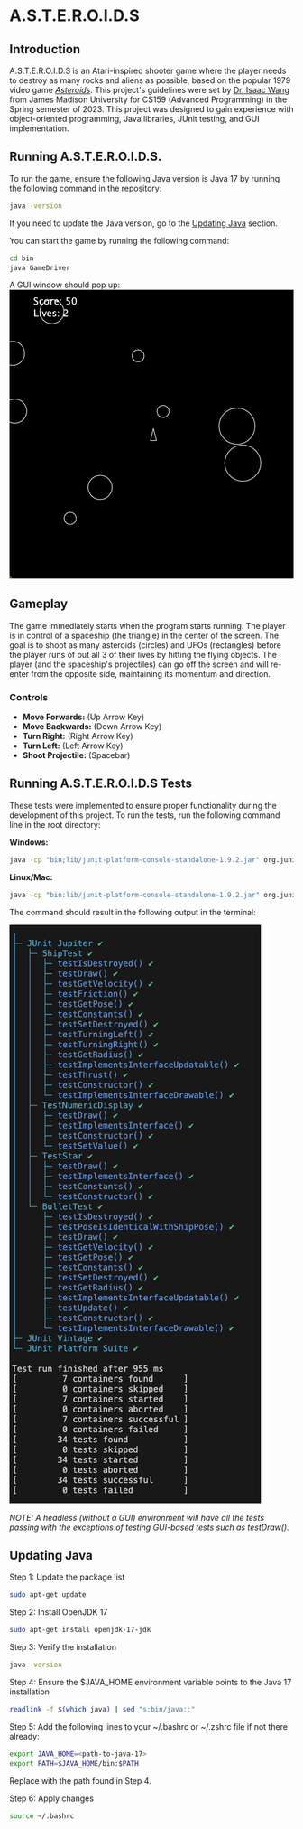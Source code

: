 # A.S.T.E.R.O.I.D.S

## Introduction

A.S.T.E.R.O.I.D.S is an Atari-inspired shooter game where the player needs to destroy as many rocks and aliens as possible, based on the popular 1979 video game [_Asteroids_](https://en.wikipedia.org/wiki/Asteroids_(video_game)). This project's guidelines were set by [Dr. Isaac Wang](https://www.isaacdwang.com) from James Madison University for CS159 (Advanced Programming) in the Spring semester of 2023. This project was designed to gain experience with object-oriented programming, Java libraries, JUnit testing, and GUI implementation.

## Running A.S.T.E.R.O.I.D.S.

To run the game, ensure the following Java version is Java 17 by running the following command in the repository:

```bash
java -version
```
If you need to update the Java version, go to the [Updating Java](#updating-java) section.

You can start the game by running the following command:

```bash
cd bin
java GameDriver
```

A GUI window should pop up:
![ASTEROIDS Startup Screen](/screenshot.png)

## Gameplay

The game immediately starts when the program starts running. The player is in control of a spaceship (the triangle) in the center of the screen. The goal is to shoot as many asteroids (circles) and UFOs (rectangles) before the player runs of out all 3 of their lives by hitting the flying objects. The player (and the spaceship's projectiles) can go off the screen and will re-enter from the opposite side, maintaining its momentum and direction. 

### Controls

- **Move Forwards:** (Up Arrow Key)
- **Move Backwards:** (Down Arrow Key)
- **Turn Right:** (Right Arrow Key)
- **Turn Left:** (Left Arrow Key)
- **Shoot Projectile:** (Spacebar)

## Running A.S.T.E.R.O.I.D.S Tests

These tests were implemented to ensure proper functionality during the development of this project. To run the tests, run the following command line in the root directory:

**Windows:**
```bash
java -cp "bin;lib/junit-platform-console-standalone-1.9.2.jar" org.junit.platform.console.ConsoleLauncher --scan-classpath
```
**Linux/Mac:**
```bash
java -cp "bin:lib/junit-platform-console-standalone-1.9.2.jar" org.junit.platform.console.ConsoleLauncher --scan-classpath

```

The command should result in the following output in the terminal:

![](/tests.png)

_NOTE: A headless (without a GUI) environment will have all the tests passing with the exceptions of testing GUI-based tests such as testDraw()._

## Updating Java

Step 1: Update the package list

```bash
sudo apt-get update
```

Step 2: Install OpenJDK 17

```bash
sudo apt-get install openjdk-17-jdk
```

Step 3: Verify the installation

```bash
java -version
```

Step 4: Ensure the $JAVA_HOME environment variable points to the Java 17 installation

```bash
readlink -f $(which java) | sed "s:bin/java::"
```

Step 5: Add the following lines to your ~/.bashrc or ~/.zshrc file if not there already:

```bash
export JAVA_HOME=<path-to-java-17>
export PATH=$JAVA_HOME/bin:$PATH
```
Replace <path-to-java-17> with the path found in Step 4.

Step 6: Apply changes

```bash
source ~/.bashrc
```
